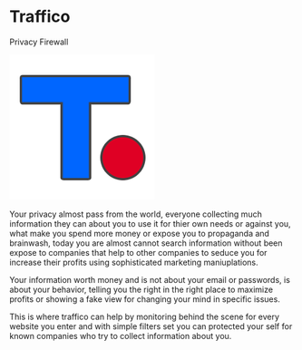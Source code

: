 # Traffico
Privacy Firewall

![alt text](https://raw.githubusercontent.com/proxytype/Traffico/master/assets/logo-256.png)

Your privacy almost pass from the world, everyone collecting much information they can about you to use it for thier own needs or against you, what make you spend more money or expose you to propaganda and brainwash, today you are almost cannot search information without been expose to companies that help to other companies to seduce you for increase their profits using sophisticated marketing maniuplations.

Your information worth money and is not about your email or passwords, is about your behavior, telling you the right in the right place to maximize profits or showing a fake view for changing your mind in specific issues.

This is where traffico can help by monitoring behind the scene for every website you enter and with simple filters set you can protected your self for known companies who try to collect information about you.
